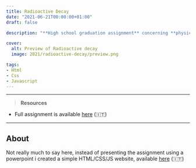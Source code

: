 ```yaml
---
title: Radioactive Decay
date: "2021-06-21T00:00:00+01:00"
draft: false

description: "**High school graduation assignment** concerning **physics**, **maths** (differential equation of radioactive decay) and **sciences** (Carbon-14 dating & the Chernobyl accident)"

cover:
  alt: Preview of Radioactive decay
  image: 2021/radioactive-decay/preview.png

tags:
- Html
- Css
- Javascript
---
```


---

> **Resources**

- Full assignment is available [here](/2021/radioactive-decay/assignment.pdf) (:it:)

---

## About

Not really much to say here, instead of presenting the assignment using a powerpoint i created a simple HTML/CSS/JS website, available [here](/2021/radioactive-decay/demo) (:it:)
